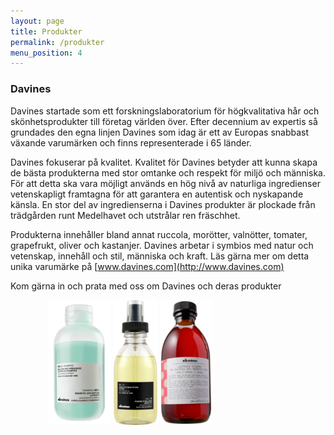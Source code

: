 ```yaml
---
layout: page
title: Produkter
permalink: /produkter
menu_position: 4
---
```

### Davines
Davines startade som ett forskningslaboratorium för högkvalitativa hår och skönhetsprodukter till företag världen över.
Efter decennium av expertis så grundades den egna linjen Davines som idag är ett av Europas snabbast växande varumärken och finns representerade i 65 länder.

Davines fokuserar på kvalitet.
Kvalitet för Davines betyder att kunna skapa de bästa produkterna med stor omtanke och respekt för miljö och människa. För att detta ska vara möjligt används en hög nivå av naturliga ingredienser vetenskapligt framtagna för att garantera en autentisk och nyskapande känsla. En stor del av ingredienserna i Davines produkter är plockade från trädgården runt Medelhavet och utstrålar ren fräschhet.

Produkterna innehåller bland annat ruccola, morötter, valnötter, tomater, grapefrukt, oliver och kastanjer.
Davines arbetar i symbios med natur och vetenskap, innehåll och stil, människa och kraft.
Läs gärna mer om detta unika varumärke på [www.davines.com](http://www.davines.com)

Kom gärna in och prata med oss om Davines och deras produkter

<p style="padding-left: 60px;">
<img class="wp-image-37 alignnone produkt-bild" src="/assets/MELUshampoo-152x300.png" alt="MELU shampoo" height="200" />
<img class="wp-image-38 alignnone produkt-bild" src="/assets/oi-105x300.png" alt="oi" height="200" />
<img class="wp-image-36 alignnone produkt-bild" src="/assets/alchemic_rosso_shampoo-126x300-126x300.png" alt="alchemic rosso shampoo" height="200" /></p>
